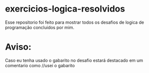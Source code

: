 # exercicios-logica-resolvidos

Esse repositorio foi feito para mostrar todos os desafios de logica de programação concluidos por mim.

# Aviso:

Caso eu tenha usado o gabarito no desafio estará destacado em um comentario como //usei o gabarito